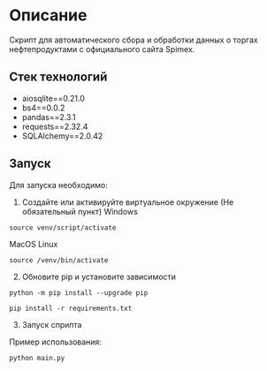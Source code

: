 # Описание
Скрипт для автоматического сбора и обработки данных о торгах нефтепродуктами с официального сайта Spimex. 

## Стек технологий

* aiosqlite==0.21.0
* bs4==0.0.2
* pandas==2.3.1
* requests==2.32.4
* SQLAlchemy==2.0.42

## Запуск

Для запуска необходимо:

1. Создайте или активируйте виртуальное окружение (Не обязательный пункт)
Windows
```
source venv/script/activate
```
MacOS Linux
```
source /venv/bin/activate
```

2. Обновите pip и установите зависимости
```
python -m pip install --upgrade pip
```
```
pip install -r requirements.txt
```

3. Запуск сприпта 

Пример использования:

```
python main.py
```
